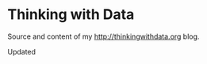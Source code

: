 Thinking with Data
==================

Source and content of my http://thinkingwithdata.org blog.

Updated